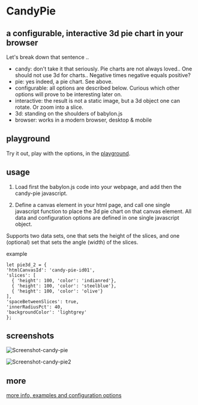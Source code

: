 # CandyPie
## a configurable, interactive 3d pie chart in your browser

Let's break down that sentence ..

- candy: don't take it that seriously. Pie charts are not always loved.. One should not use 3d for charts.. Negative times negative equals positive?
- pie: yes indeed, a pie chart. See above.
- configurable: all options are described below. Curious which other options will prove to be interesting later on.
- interactive: the result is not a static image, but a 3d object one can rotate. Or zoom into a slice.
- 3d: standing on the shoulders of babylon.js
- browser: works in a modern browser, desktop & mobile

## playground

Try it out, play with the options, in the [playground](https://thierryvergult.github.io/CandyPie/playground.htm).

## usage

1. Load first the babylon.js code into your webpage, and add then the candy-pie javascript.

2. Define a canvas element in your html page, and call one single javascript function to place the 3d pie chart on that canvas element. All data and configuration options are defined in one single javascript object.

Supports two data sets, one that sets the height of the slices, and one (optional) set that sets the angle (width) of the slices.

example
```
let pie3d_2 = {
'htmlCanvasId': 'candy-pie-id01',
'slices': [
  { 'height': 100, 'color': 'indianred'},
  { 'height': 100, 'color': 'steelblue'},
  { 'height': 100, 'color': 'olive'}
],
'spaceBetweenSlices': true,
'innerRadiusPct': 40,
'backgroundColor': 'lightgrey'
};
```

## screenshots

![Screenshot-candy-pie](https://user-images.githubusercontent.com/11560767/184908958-1da16ce2-3e11-40a1-995b-c9620535cee9.png)

![Screenshot-candy-pie2](https://user-images.githubusercontent.com/11560767/184909403-5629809d-d356-4082-b2b2-8a775b4ca131.png)

## more

[more info, examples and configuration options](https://thierryvergult.github.io/CandyPie/)